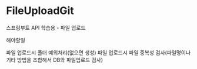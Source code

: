 # FileUploadGit
스프링부트 API 학습용 - 파일 업로드


해야할일

파일 업로드시 폴더 예외처리(없으면 생성)
파일 업로드시 파일 중복성 검사(파일명이나 기타 방법을 조합해서 DB와 파일업로드 검사)
